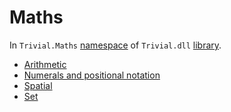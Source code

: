 # Maths

In `Trivial.Maths` [namespace](./README) of `Trivial.dll` [library](../README).

- [Arithmetic](./arithmetic)
- [Numerals and positional notation](./numerals)
- [Spatial](./spatial)
- [Set](./set)
